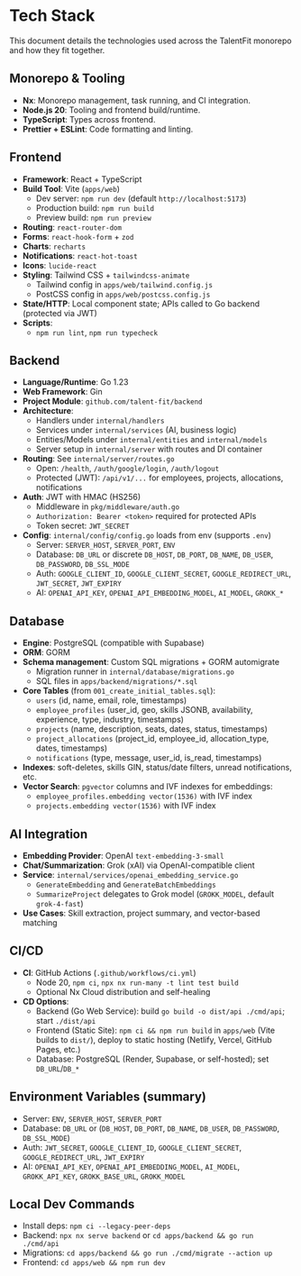 # Tech Stack

This document details the technologies used across the TalentFit monorepo and how they fit together.

## Monorepo & Tooling

- **Nx**: Monorepo management, task running, and CI integration.
- **Node.js 20**: Tooling and frontend build/runtime.
- **TypeScript**: Types across frontend.
- **Prettier + ESLint**: Code formatting and linting.

## Frontend

- **Framework**: React + TypeScript
- **Build Tool**: Vite (`apps/web`)
  - Dev server: `npm run dev` (default `http://localhost:5173`)
  - Production build: `npm run build` 
  - Preview build: `npm run preview`
- **Routing**: `react-router-dom`
- **Forms**: `react-hook-form` + `zod`
- **Charts**: `recharts`
- **Notifications**: `react-hot-toast`
- **Icons**: `lucide-react`
- **Styling**: Tailwind CSS + `tailwindcss-animate`
  - Tailwind config in `apps/web/tailwind.config.js`
  - PostCSS config in `apps/web/postcss.config.js`
- **State/HTTP**: Local component state; APIs called to Go backend (protected via JWT)
- **Scripts**:
  - `npm run lint`, `npm run typecheck`

## Backend

- **Language/Runtime**: Go 1.23
- **Web Framework**: Gin
- **Project Module**: `github.com/talent-fit/backend`
- **Architecture**:
  - Handlers under `internal/handlers`
  - Services under `internal/services` (AI, business logic)
  - Entities/Models under `internal/entities` and `internal/models`
  - Server setup in `internal/server` with routes and DI container
- **Routing**: See `internal/server/routes.go`
  - Open: `/health`, `/auth/google/login`, `/auth/logout`
  - Protected (JWT): `/api/v1/...` for employees, projects, allocations, notifications
- **Auth**: JWT with HMAC (HS256)
  - Middleware in `pkg/middleware/auth.go`
  - `Authorization: Bearer <token>` required for protected APIs
  - Token secret: `JWT_SECRET`
- **Config**: `internal/config/config.go` loads from env (supports `.env`)
  - Server: `SERVER_HOST`, `SERVER_PORT`, `ENV`
  - Database: `DB_URL` or discrete `DB_HOST`, `DB_PORT`, `DB_NAME`, `DB_USER`, `DB_PASSWORD`, `DB_SSL_MODE`
  - Auth: `GOOGLE_CLIENT_ID`, `GOOGLE_CLIENT_SECRET`, `GOOGLE_REDIRECT_URL`, `JWT_SECRET`, `JWT_EXPIRY`
  - AI: `OPENAI_API_KEY`, `OPENAI_API_EMBEDDING_MODEL`, `AI_MODEL`, `GROKK_*`

## Database

- **Engine**: PostgreSQL (compatible with Supabase)
- **ORM**: GORM
- **Schema management**: Custom SQL migrations + GORM automigrate
  - Migration runner in `internal/database/migrations.go`
  - SQL files in `apps/backend/migrations/*.sql`
- **Core Tables** (from `001_create_initial_tables.sql`):
  - `users` (id, name, email, role, timestamps)
  - `employee_profiles` (user_id, geo, skills JSONB, availability, experience, type, industry, timestamps)
  - `projects` (name, description, seats, dates, status, timestamps)
  - `project_allocations` (project_id, employee_id, allocation_type, dates, timestamps)
  - `notifications` (type, message, user_id, is_read, timestamps)
- **Indexes**: soft-deletes, skills GIN, status/date filters, unread notifications, etc.
- **Vector Search**: `pgvector` columns and IVF indexes for embeddings:
  - `employee_profiles.embedding vector(1536)` with IVF index
  - `projects.embedding vector(1536)` with IVF index

## AI Integration

- **Embedding Provider**: OpenAI `text-embedding-3-small`
- **Chat/Summarization**: Grok (xAI) via OpenAI-compatible client
- **Service**: `internal/services/openai_embedding_service.go`
  - `GenerateEmbedding` and `GenerateBatchEmbeddings`
  - `SummarizeProject` delegates to Grok model (`GROKK_MODEL`, default `grok-4-fast`)
- **Use Cases**: Skill extraction, project summary, and vector-based matching

## CI/CD

- **CI**: GitHub Actions (`.github/workflows/ci.yml`)
  - Node 20, `npm ci`, `npx nx run-many -t lint test build`
  - Optional Nx Cloud distribution and self-healing
- **CD Options**: 
  - Backend (Go Web Service): build `go build -o dist/api ./cmd/api`; start `./dist/api`
  - Frontend (Static Site): `npm ci && npm run build` in `apps/web` (Vite builds to `dist/`), deploy to static hosting (Netlify, Vercel, GitHub Pages, etc.)
  - Database: PostgreSQL (Render, Supabase, or self-hosted); set `DB_URL`/`DB_*`

## Environment Variables (summary)

- Server: `ENV`, `SERVER_HOST`, `SERVER_PORT`
- Database: `DB_URL` or (`DB_HOST`, `DB_PORT`, `DB_NAME`, `DB_USER`, `DB_PASSWORD`, `DB_SSL_MODE`)
- Auth: `JWT_SECRET`, `GOOGLE_CLIENT_ID`, `GOOGLE_CLIENT_SECRET`, `GOOGLE_REDIRECT_URL`, `JWT_EXPIRY`
- AI: `OPENAI_API_KEY`, `OPENAI_API_EMBEDDING_MODEL`, `AI_MODEL`, `GROKK_API_KEY`, `GROKK_BASE_URL`, `GROKK_MODEL`

## Local Dev Commands

- Install deps: `npm ci --legacy-peer-deps`
- Backend: `npx nx serve backend` or `cd apps/backend && go run ./cmd/api`
- Migrations: `cd apps/backend && go run ./cmd/migrate --action up`
- Frontend: `cd apps/web && npm run dev`
